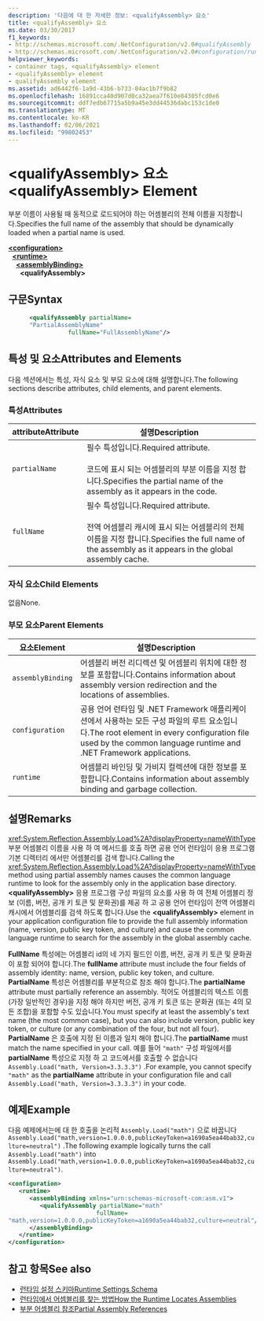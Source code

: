 ```yaml
---
description: '다음에 대 한 자세한 정보: <qualifyAssembly> 요소'
title: <qualifyAssembly> 요소
ms.date: 03/30/2017
f1_keywords:
- http://schemas.microsoft.com/.NetConfiguration/v2.0#qualifyAssembly
- http://schemas.microsoft.com/.NetConfiguration/v2.0#configuration/runtime/assemblyBinding/qualifyAssembly
helpviewer_keywords:
- container tags, <qualifyAssembly> element
- <qualifyAssembly> element
- qualifyAssembly element
ms.assetid: ad6442f6-1a9d-43b6-b733-04ac1b7f9b82
ms.openlocfilehash: 16891cca40d907d0ca32aea7f610e84305fcd0e6
ms.sourcegitcommit: ddf7edb67715a5b9a45e3dd44536dabc153c1de0
ms.translationtype: MT
ms.contentlocale: ko-KR
ms.lasthandoff: 02/06/2021
ms.locfileid: "99802453"
---
```

# <a name="qualifyassembly-element"></a><span data-ttu-id="784ad-103">\<qualifyAssembly> 요소</span><span class="sxs-lookup"><span data-stu-id="784ad-103">\<qualifyAssembly> Element</span></span>

<span data-ttu-id="784ad-104">부분 이름이 사용될 때 동적으로 로드되어야 하는 어셈블리의 전체 이름을 지정합니다.</span><span class="sxs-lookup"><span data-stu-id="784ad-104">Specifies the full name of the assembly that should be dynamically loaded when a partial name is used.</span></span>  
  
[**\<configuration>**](../configuration-element.md)\
&nbsp;&nbsp;[**\<runtime>**](runtime-element.md)\
&nbsp;&nbsp;&nbsp;&nbsp;[**\<assemblyBinding>**](assemblybinding-element-for-runtime.md)\
&nbsp;&nbsp;&nbsp;&nbsp;&nbsp;&nbsp;**\<qualifyAssembly>**  
  
## <a name="syntax"></a><span data-ttu-id="784ad-105">구문</span><span class="sxs-lookup"><span data-stu-id="784ad-105">Syntax</span></span>  
  
```xml  
      <qualifyAssembly partialName=  
      "PartialAssemblyName"  
                 fullName="FullAssemblyName"/>  
```  
  
## <a name="attributes-and-elements"></a><span data-ttu-id="784ad-106">특성 및 요소</span><span class="sxs-lookup"><span data-stu-id="784ad-106">Attributes and Elements</span></span>  

 <span data-ttu-id="784ad-107">다음 섹션에서는 특성, 자식 요소 및 부모 요소에 대해 설명합니다.</span><span class="sxs-lookup"><span data-stu-id="784ad-107">The following sections describe attributes, child elements, and parent elements.</span></span>  
  
### <a name="attributes"></a><span data-ttu-id="784ad-108">특성</span><span class="sxs-lookup"><span data-stu-id="784ad-108">Attributes</span></span>  
  
|<span data-ttu-id="784ad-109">attribute</span><span class="sxs-lookup"><span data-stu-id="784ad-109">Attribute</span></span>|<span data-ttu-id="784ad-110">설명</span><span class="sxs-lookup"><span data-stu-id="784ad-110">Description</span></span>|  
|---------------|-----------------|  
|`partialName`|<span data-ttu-id="784ad-111">필수 특성입니다.</span><span class="sxs-lookup"><span data-stu-id="784ad-111">Required attribute.</span></span><br /><br /> <span data-ttu-id="784ad-112">코드에 표시 되는 어셈블리의 부분 이름을 지정 합니다.</span><span class="sxs-lookup"><span data-stu-id="784ad-112">Specifies the partial name of the assembly as it appears in the code.</span></span>|  
|`fullName`|<span data-ttu-id="784ad-113">필수 특성입니다.</span><span class="sxs-lookup"><span data-stu-id="784ad-113">Required attribute.</span></span><br /><br /> <span data-ttu-id="784ad-114">전역 어셈블리 캐시에 표시 되는 어셈블리의 전체 이름을 지정 합니다.</span><span class="sxs-lookup"><span data-stu-id="784ad-114">Specifies the full name of the assembly as it appears in the global assembly cache.</span></span>|  
  
### <a name="child-elements"></a><span data-ttu-id="784ad-115">자식 요소</span><span class="sxs-lookup"><span data-stu-id="784ad-115">Child Elements</span></span>  

 <span data-ttu-id="784ad-116">없음</span><span class="sxs-lookup"><span data-stu-id="784ad-116">None.</span></span>  
  
### <a name="parent-elements"></a><span data-ttu-id="784ad-117">부모 요소</span><span class="sxs-lookup"><span data-stu-id="784ad-117">Parent Elements</span></span>  
  
|<span data-ttu-id="784ad-118">요소</span><span class="sxs-lookup"><span data-stu-id="784ad-118">Element</span></span>|<span data-ttu-id="784ad-119">설명</span><span class="sxs-lookup"><span data-stu-id="784ad-119">Description</span></span>|  
|-------------|-----------------|  
|`assemblyBinding`|<span data-ttu-id="784ad-120">어셈블리 버전 리디렉션 및 어셈블리 위치에 대한 정보를 포함합니다.</span><span class="sxs-lookup"><span data-stu-id="784ad-120">Contains information about assembly version redirection and the locations of assemblies.</span></span>|  
|`configuration`|<span data-ttu-id="784ad-121">공용 언어 런타임 및 .NET Framework 애플리케이션에서 사용하는 모든 구성 파일의 루트 요소입니다.</span><span class="sxs-lookup"><span data-stu-id="784ad-121">The root element in every configuration file used by the common language runtime and .NET Framework applications.</span></span>|  
|`runtime`|<span data-ttu-id="784ad-122">어셈블리 바인딩 및 가비지 컬렉션에 대한 정보를 포함합니다.</span><span class="sxs-lookup"><span data-stu-id="784ad-122">Contains information about assembly binding and garbage collection.</span></span>|  
  
## <a name="remarks"></a><span data-ttu-id="784ad-123">설명</span><span class="sxs-lookup"><span data-stu-id="784ad-123">Remarks</span></span>  

 <span data-ttu-id="784ad-124"><xref:System.Reflection.Assembly.Load%2A?displayProperty=nameWithType>부분 어셈블리 이름을 사용 하 여 메서드를 호출 하면 공용 언어 런타임이 응용 프로그램 기본 디렉터리 에서만 어셈블리를 검색 합니다.</span><span class="sxs-lookup"><span data-stu-id="784ad-124">Calling the <xref:System.Reflection.Assembly.Load%2A?displayProperty=nameWithType> method using partial assembly names causes the common language runtime to look for the assembly only in the application base directory.</span></span> <span data-ttu-id="784ad-125">**\<qualifyAssembly>** 응용 프로그램 구성 파일의 요소를 사용 하 여 전체 어셈블리 정보 (이름, 버전, 공개 키 토큰 및 문화권)를 제공 하 고 공용 언어 런타임이 전역 어셈블리 캐시에서 어셈블리를 검색 하도록 합니다.</span><span class="sxs-lookup"><span data-stu-id="784ad-125">Use the **\<qualifyAssembly>** element in your application configuration file to provide the full assembly information (name, version, public key token, and culture) and cause the common language runtime to search for the assembly in the global assembly cache.</span></span>  
  
 <span data-ttu-id="784ad-126">**FullName** 특성에는 어셈블리 id의 네 가지 필드인 이름, 버전, 공개 키 토큰 및 문화권이 포함 되어야 합니다.</span><span class="sxs-lookup"><span data-stu-id="784ad-126">The **fullName** attribute must include the four fields of assembly identity: name, version, public key token, and culture.</span></span> <span data-ttu-id="784ad-127">**PartialName** 특성은 어셈블리를 부분적으로 참조 해야 합니다.</span><span class="sxs-lookup"><span data-stu-id="784ad-127">The **partialName** attribute must partially reference an assembly.</span></span> <span data-ttu-id="784ad-128">적어도 어셈블리의 텍스트 이름 (가장 일반적인 경우)을 지정 해야 하지만 버전, 공개 키 토큰 또는 문화권 (또는 4의 모든 조합)을 포함할 수도 있습니다.</span><span class="sxs-lookup"><span data-stu-id="784ad-128">You must specify at least the assembly's text name (the most common case), but you can also include version, public key token, or culture (or any combination of the four, but not all four).</span></span> <span data-ttu-id="784ad-129">**PartialName** 은 호출에 지정 된 이름과 일치 해야 합니다.</span><span class="sxs-lookup"><span data-stu-id="784ad-129">The **partialName** must match the name specified in your call.</span></span> <span data-ttu-id="784ad-130">예를 들어 `"math"` 구성 파일에서를 **partialName** 특성으로 지정 하 고 코드에서를 호출할 수 없습니다 `Assembly.Load("math, Version=3.3.3.3")` .</span><span class="sxs-lookup"><span data-stu-id="784ad-130">For example, you cannot specify `"math"` as the **partialName** attribute in your configuration file and call `Assembly.Load("math, Version=3.3.3.3")` in your code.</span></span>  
  
## <a name="example"></a><span data-ttu-id="784ad-131">예제</span><span class="sxs-lookup"><span data-stu-id="784ad-131">Example</span></span>  

 <span data-ttu-id="784ad-132">다음 예제에서는에 대 한 호출을 논리적 `Assembly.Load("math")` 으로 바꿉니다 `Assembly.Load("math,version=1.0.0.0,publicKeyToken=a1690a5ea44bab32,culture=neutral")` .</span><span class="sxs-lookup"><span data-stu-id="784ad-132">The following example logically turns the call `Assembly.Load("math")` into `Assembly.Load("math,version=1.0.0.0,publicKeyToken=a1690a5ea44bab32,culture=neutral")`.</span></span>  
  
```xml  
<configuration>  
   <runtime>  
      <assemblyBinding xmlns="urn:schemas-microsoft-com:asm.v1">  
         <qualifyAssembly partialName="math"
                         fullName=  
"math,version=1.0.0.0,publicKeyToken=a1690a5ea44bab32,culture=neutral"/>  
      </assemblyBinding>  
   </runtime>  
</configuration>  
```  
  
## <a name="see-also"></a><span data-ttu-id="784ad-133">참고 항목</span><span class="sxs-lookup"><span data-stu-id="784ad-133">See also</span></span>

- [<span data-ttu-id="784ad-134">런타임 설정 스키마</span><span class="sxs-lookup"><span data-stu-id="784ad-134">Runtime Settings Schema</span></span>](index.md)
- [<span data-ttu-id="784ad-135">런타임에서 어셈블리를 찾는 방법</span><span class="sxs-lookup"><span data-stu-id="784ad-135">How the Runtime Locates Assemblies</span></span>](../../../deployment/how-the-runtime-locates-assemblies.md)
- <span data-ttu-id="784ad-136">[부분 어셈블리 참조](/previous-versions/dotnet/netframework-4.0/0a7zy9z5(v=vs.100))</span><span class="sxs-lookup"><span data-stu-id="784ad-136">[Partial Assembly References](/previous-versions/dotnet/netframework-4.0/0a7zy9z5(v=vs.100))</span></span>
